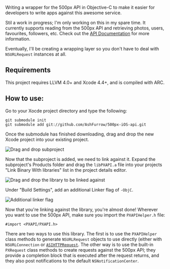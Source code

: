 Writing a wrapper for the 500px API in Objective-C to make it easier for developers to write apps against this awesome service.

Stil a work in progress; I'm only working on this in my spare time. It currently supports reading from the 500px API and retrieving photos, users, favourites, followers, etc. Check out the [API Documentation](https://github.com/500px/api-documentation) for more information.

Eventually, I'll be creating a wrapping layer so you don't have to deal with `NSURLRequest` instances at all.

## Requirements

This project requires LLVM 4.0+ and Xcode 4.4+, and is compiled with ARC. 

## How to use:

Go to your Xocde project directory and type the following:

    git submodule init
    git submodule add git://github.com/AshFurrow/500px-iOS-api.git

Once the submodule has finished downloading, drag and drop the new Xcode project into your existing project.

![Drag and drop subproject](http://ashfurrow.com/500px-iOS-api/subproject.png)

Now that the subproject is added, we need to link against it. Expand the subproject's Products folder and drag the `libPXAPI.a` file into your projects "Link Binary With libraries" list in the project details editor.

![Drag and drop the library to be linked against](http://ashfurrow.com/500px-iOS-api/linking.png)

Under "Build Settings", add an additional Linker flag of `-ObjC`.

![Additional linker flag](http://ashfurrow.com/500px-iOS-api/linkerflag.png)

Now that you're linking against the library, you're almost done! Wherever you want to use the 500px API, make sure you import the `PXAPIHelper.h` file:

    #import <PXAPI/PXAPI.h>

There are two ways to use this library. The first is to use the `PXAPIHelper` class methods to generate `NSURLRequest` objects to use directly (either with `NSURLConnection` or [`ASIHTTPRequest`](https://github.com/pokeb/asi-http-request/tree). The other way is to use the built-in `PXRequest` class methods to create requests against the 500px API; they provide a completion block that is executed after the request returns, and they also post notifications to the default `NSNotificationCenter`.
